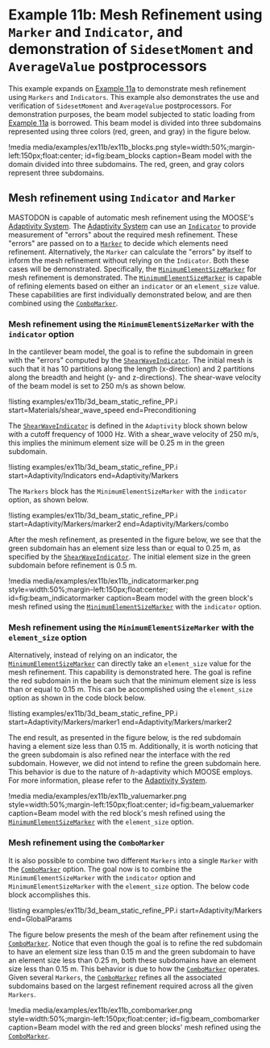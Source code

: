 # Example 11b: Mesh Refinement using `Marker` and `Indicator`, and demonstration of `SidesetMoment` and `AverageValue` postprocessors

This example expands on [Example 11a](examples/example11.md) to demonstrate mesh refinement using `Markers` and `Indicators`. This example also demonstrates the use and verification of `SidesetMoment` and `AverageValue` postprocessors. For demonstration purposes,
the beam model subjected to static loading from [Example 11a](examples/example11.md) is borrowed. This beam model is divided into three subdomains represented using three colors (red, green, and gray) in the figure below.

!media media/examples/ex11b/ex11b_blocks.png
       style=width:50%;margin-left:150px;float:center;
       id=fig:beam_blocks
       caption=Beam model with the domain divided into three subdomains. The red, green, and gray colors represent three subdomains.

## Mesh refinement using `Indicator` and `Marker`

MASTODON is capable of automatic mesh refinement using the MOOSE's [Adaptivity System](syntax/Adaptivity/index.md). The [Adaptivity System](syntax/Adaptivity/index.md) can use an [`Indicator`](/Adaptivity/Indicators/index.md) to provide measurement of "errors" about the required mesh refinement. These "errors" are passed on to a [`Marker`](/Adaptivity/Markers/index.md) to decide which elements need refinement. Alternatively, the `Marker` can calculate the "errors" by itself to inform the mesh refinement without relying on the `Indicator`. Both these cases will be demonstrated. Specifically, the [`MinimumElementSizeMarker`](markers/MinimumElementSizeMarker.md) for mesh refinement is demonstrated. The [`MinimumElementSizeMarker`](markers/MinimumElementSizeMarker.md) is capable of refining elements based on either an `indicator` or an `element_size` value. These capabilities are first individually demonstrated below, and are then combined using the [`ComboMarker`](/markers/ComboMarker.md).

### Mesh refinement using the `MinimumElementSizeMarker` with the `indicator` option

In the cantilever beam model, the goal is to refine the subdomain in green with the "errors" computed by the [`ShearWaveIndicator`](indicators/ShearWaveIndicator.md). The initial mesh is such that it has 10 partitions along the length (x-direction) and 2 partitions along the breadth and height (y- and z-directions). The shear-wave velocity of the beam model is set to 250 m/s as shown below.

!listing examples/ex11b/3d_beam_static_refine_PP.i
         start=Materials/shear_wave_speed
         end=Preconditioning

The [`ShearWaveIndicator`](indicators/ShearWaveIndicator.md) is defined in the `Adaptivity` block shown below with a cutoff frequency of 1000 Hz. With a shear_wave velocity of 250 m/s, this implies the minimum element size will be 0.25 m in the green subdomain.

!listing examples/ex11b/3d_beam_static_refine_PP.i
         start=Adaptivity/Indicators
         end=Adaptivity/Markers

The `Markers` block has the `MinimumElementSizeMarker` with the `indicator` option, as shown below.

!listing examples/ex11b/3d_beam_static_refine_PP.i
         start=Adaptivity/Markers/marker2
         end=Adaptivity/Markers/combo

 After the mesh refinement, as presented in the figure below, we see that the green subdomain has an element size less than or equal to 0.25 m, as specified by the [`ShearWaveIndicator`](indicators/ShearWaveIndicator.md). The initial element size in the green subdomain before refinement is 0.5 m.

!media media/examples/ex11b/ex11b_indicatormarker.png
      style=width:50%;margin-left:150px;float:center;
      id=fig:beam_indicatormarker
      caption=Beam model with the green block's mesh refined using the [`MinimumElementSizeMarker`](markers/MinimumElementSizeMarker.md) with the `indicator` option.

### Mesh refinement using the `MinimumElementSizeMarker` with the `element_size` option

Alternatively, instead of relying on an indicator, the [`MinimumElementSizeMarker`](markers/MinimumElementSizeMarker.md) can directly take an `element_size` value for the mesh refinement. This capability is demonstrated here. The goal is refine the red subdomain in the beam such that the minimum element size is less than or equal to 0.15 m. This can be accomplished using the `element_size` option as shown in the code block below.

!listing examples/ex11b/3d_beam_static_refine_PP.i
         start=Adaptivity/Markers/marker1
         end=Adaptivity/Markers/marker2

The end result, as presented in the figure below, is the red subdomain having a element size less than 0.15 m. Additionally, it is worth noticing that the green subdomain is also refined near the interface with the red subdomain. However, we did not intend to refine the green subdomain here. This behavior is due to the nature of $h$-adaptivity which MOOSE employs. For more information, please refer to the [Adaptivity System](syntax/Adaptivity/index.md).

!media media/examples/ex11b/ex11b_valuemarker.png
      style=width:50%;margin-left:150px;float:center;
      id=fig:beam_valuemarker
      caption=Beam model with the red block's mesh refined using the [`MinimumElementSizeMarker`](markers/MinimumElementSizeMarker.md) with the `element_size` option.

### Mesh refinement using the `ComboMarker`

It is also possible to combine two different `Markers` into a single `Marker` with the [`ComboMarker`](/markers/ComboMarker.md) option. The goal now is to combine the `MinimumElementSizeMarker` with the `indicator` option and `MinimumElementSizeMarker` with the `element_size` option. The below code block accomplishes this.

!listing examples/ex11b/3d_beam_static_refine_PP.i
         start=Adaptivity/Markers
         end=GlobalParams

The figure below presents the mesh of the beam after refinement using the [`ComboMarker`](/markers/ComboMarker.md). Notice that even though the goal is to refine the red subdomain to have an element size less than 0.15 m and the green subdomain to have an element size less than 0.25 m, both these subdomains have an element size less than 0.15 m. This behavior is due to how the [`ComboMarker`](/markers/ComboMarker.md) operates. Given several `Markers`, the [`ComboMarker`](/markers/ComboMarker.md) refines all the associated subdomains based on the largest refinement required across all the given `Markers`.

!media media/examples/ex11b/ex11b_combomarker.png
      style=width:50%;margin-left:150px;float:center;
      id=fig:beam_combomarker
      caption=Beam model with the red and green blocks' mesh refined using the [`ComboMarker`](/markers/ComboMarker.md).
